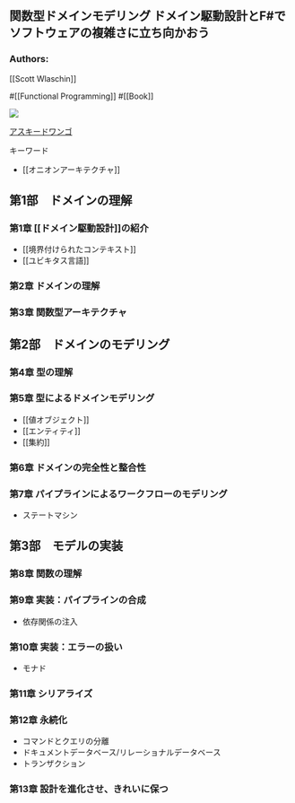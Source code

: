 ## 関数型ドメインモデリング ドメイン駆動設計とF#でソフトウェアの複雑さに立ち向かおう

### Authors:
[[Scott Wlaschin]]

#[[Functional Programming]] #[[Book]]

![](https://64.media.tumblr.com/c8a2317e7e796671fa2ac6deaf0d6e1b/39ad9d2c77efd826-5b/s2048x3072/8b62a7a2f05481eb786b4aa92590a84a1c75f92c.jpg)

[アスキードワンゴ](https://asciidwango.jp/post/754242099814268928/%E9%96%A2%E6%95%B0%E5%9E%8B%E3%83%89%E3%83%A1%E3%82%A4%E3%83%B3%E3%83%A2%E3%83%87%E3%83%AA%E3%83%B3%E3%82%B0)

キーワード

- [[オニオンアーキテクチャ]]

## 第1部　ドメインの理解
### 第1章 [[ドメイン駆動設計]]の紹介
- [[境界付けられたコンテキスト]]
- [[ユビキタス言語]]
### 第2章 ドメインの理解
### 第3章 関数型アーキテクチャ
## 第2部　ドメインのモデリング
### 第4章 型の理解
### 第5章 型によるドメインモデリング
- [[値オブジェクト]]
- [[エンティティ]]
- [[集約]]
### 第6章 ドメインの完全性と整合性
### 第7章 パイプラインによるワークフローのモデリング
- ステートマシン
## 第3部　モデルの実装
### 第8章 関数の理解
### 第9章 実装：パイプラインの合成
- 依存関係の注入
### 第10章 実装：エラーの扱い
- モナド
### 第11章 シリアライズ
### 第12章 永続化
- コマンドとクエリの分離
- ドキュメントデータベース/リレーショナルデータベース
- トランザクション
### 第13章 設計を進化させ、きれいに保つ